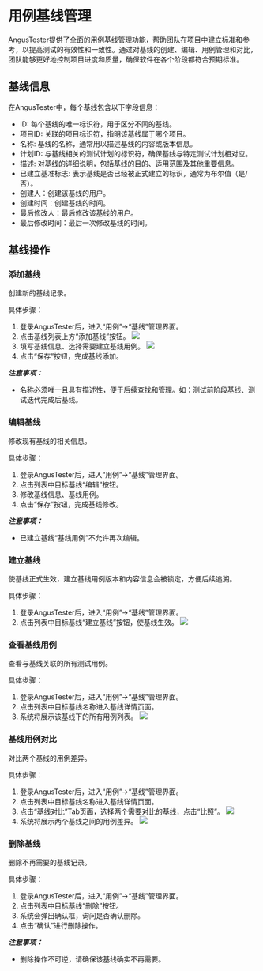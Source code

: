 # 用例基线管理

AngusTester提供了全面的用例基线管理功能，帮助团队在项目中建立标准和参考，以提高测试的有效性和一致性。通过对基线的创建、编辑、用例管理和对比，团队能够更好地控制项目进度和质量，确保软件在各个阶段都符合预期标准。

## 基线信息

在AngusTester中，每个基线包含以下字段信息：

- ID: 每个基线的唯一标识符，用于区分不同的基线。
- 项目ID: 关联的项目标识符，指明该基线属于哪个项目。
- 名称: 基线的名称，通常用以描述基线的内容或版本信息。
- 计划ID: 与基线相关的测试计划的标识符，确保基线与特定测试计划相对应。
- 描述: 对基线的详细说明，包括基线的目的、适用范围及其他重要信息。
- 已建立基准标志: 表示基线是否已经被正式建立的标识，通常为布尔值（是/否）。
- 创建人：创建该基线的用户。
- 创建时间：创建基线的时间。
- 最后修改人：最后修改该基线的用户。
- 最后修改时间：最后一次修改基线的时间。

## 基线操作

### 添加基线

创建新的基线记录。

具体步骤：

1. 登录AngusTester后，进入“用例”->“基线”管理界面。
2. 点击基线列表上方“添加基线”按钮。
   ![](https://bj-c1-prod-files.xcan.cloud/storage/pubapi/v1/file/baseline-add.png?fid=251751339858592064&fpt=ulxBYLflADXJP3EabcvRQL3BJNY3gT0OzN2kF4PL)
3. 填写基线信息、选择需要建立基线用例。
   ![](https://bj-c1-prod-files.xcan.cloud/storage/pubapi/v1/file/baseline-add-view.png?fid=251751339858592062&fpt=lbCnO1sPB3ojF13sidmyrCVuSqTyX4afksw10ix7)
4. 点击“保存”按钮，完成基线添加。

***注意事项：***

- 名称必须唯一且具有描述性，便于后续查找和管理。如：测试前阶段基线、测试迭代完成后基线。

### 编辑基线

修改现有基线的相关信息。

具体步骤：

1. 登录AngusTester后，进入“用例”->“基线”管理界面。
2. 点击列表中目标基线“编辑”按钮。
3. 修改基线信息、基线用例。
4. 点击“保存”按钮，完成基线修改。

***注意事项：***

- 已建立基线“基线用例”不允许再次编辑。

### 建立基线

使基线正式生效，建立基线用例版本和内容信息会被锁定，方便后续追溯。

具体步骤：

1. 登录AngusTester后，进入“用例”->“基线”管理界面。
2. 点击列表中目标基线“建立基线”按钮，使基线生效。
   ![](https://bj-c1-prod-files.xcan.cloud/storage/pubapi/v1/file/baseline-establish.png?fid=251751339858592072&fpt=RvPmNrOnnsFUFYaRXvPK8ZzcNCT4SvYDw2y79yK7)

### 查看基线用例

查看与基线关联的所有测试用例。

具体步骤：

1. 登录AngusTester后，进入“用例”->“基线”管理界面。
2. 点击列表中目标基线名称进入基线详情页面。
3. 系统将展示该基线下的所有用例列表。
   ![](https://bj-c1-prod-files.xcan.cloud/storage/pubapi/v1/file/baseline-case-list.png?fid=251751339858592066&fpt=YNrcyY7RjQavxjNK3GP1L93ldAHsHEiyJTJNIaTg)

### 基线用例对比

对比两个基线的用例差异。

具体步骤：

1. 登录AngusTester后，进入“用例”->“基线”管理界面。
2. 点击列表中目标基线名称进入基线详情页面。
3. 点击“基线对比”Tab页面，选择两个需要对比的基线，点击“比照”。
   ![](https://bj-c1-prod-files.xcan.cloud/storage/pubapi/v1/file/baseline-diff.png?fid=251751339858592070&fpt=OsaqFRYowqlzgIcoTEqugHANSfRn5jb0ofnXWKLu)
4. 系统将展示两个基线之间的用例差异。
   ![](https://bj-c1-prod-files.xcan.cloud/storage/pubapi/v1/file/baseline-diff-view.png?fid=251751339858592068&fpt=QNZNnpgse63Ahhh1ldTg0ao7wDx8F9O8yS7hvSTT)

### 删除基线

删除不再需要的基线记录。

具体步骤：

1. 登录AngusTester后，进入“用例”->“基线”管理界面。
2. 点击列表中目标基线“删除”按钮。
3. 系统会弹出确认框，询问是否确认删除。
4. 点击“确认”进行删除操作。

***注意事项：***

- 删除操作不可逆，请确保该基线确实不再需要。

